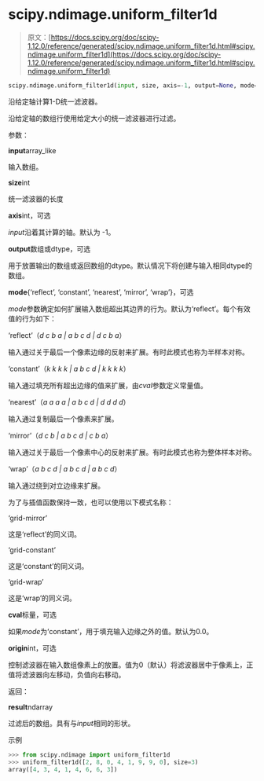 # scipy.ndimage.uniform_filter1d

> 原文：[https://docs.scipy.org/doc/scipy-1.12.0/reference/generated/scipy.ndimage.uniform_filter1d.html#scipy.ndimage.uniform_filter1d](https://docs.scipy.org/doc/scipy-1.12.0/reference/generated/scipy.ndimage.uniform_filter1d.html#scipy.ndimage.uniform_filter1d)

```py
scipy.ndimage.uniform_filter1d(input, size, axis=-1, output=None, mode='reflect', cval=0.0, origin=0)
```

沿给定轴计算1-D统一滤波器。

沿给定轴的数组行使用给定大小的统一滤波器进行过滤。

参数：

**input**array_like

输入数组。

**size**int

统一滤波器的长度

**axis**int，可选

*input*沿着其计算的轴。默认为 -1。

**output**数组或dtype，可选

用于放置输出的数组或返回数组的dtype。默认情况下将创建与输入相同dtype的数组。

**mode**{‘reflect’, ‘constant’, ‘nearest’, ‘mirror’, ‘wrap’}，可选

*mode*参数确定如何扩展输入数组超出其边界的行为。默认为‘reflect’。每个有效值的行为如下：

‘reflect’（*d c b a | a b c d | d c b a*）

输入通过关于最后一个像素边缘的反射来扩展。有时此模式也称为半样本对称。

‘constant’（*k k k k | a b c d | k k k k*）

输入通过填充所有超出边缘的值来扩展，由*cval*参数定义常量值。

‘nearest’（*a a a a | a b c d | d d d d*）

输入通过复制最后一个像素来扩展。

‘mirror’（*d c b | a b c d | c b a*）

输入通过关于最后一个像素中心的反射来扩展。有时此模式也称为整体样本对称。

‘wrap’（*a b c d | a b c d | a b c d*）

输入通过绕到对立边缘来扩展。

为了与插值函数保持一致，也可以使用以下模式名称：

‘grid-mirror’

这是‘reflect’的同义词。

‘grid-constant’

这是‘constant’的同义词。

‘grid-wrap’

这是‘wrap’的同义词。

**cval**标量，可选

如果*mode*为‘constant’，用于填充输入边缘之外的值。默认为0.0。

**origin**int，可选

控制滤波器在输入数组像素上的放置。值为0（默认）将滤波器居中于像素上，正值将滤波器向左移动，负值向右移动。

返回：

**result**ndarray

过滤后的数组。具有与*input*相同的形状。

示例

```py
>>> from scipy.ndimage import uniform_filter1d
>>> uniform_filter1d([2, 8, 0, 4, 1, 9, 9, 0], size=3)
array([4, 3, 4, 1, 4, 6, 6, 3]) 
```
